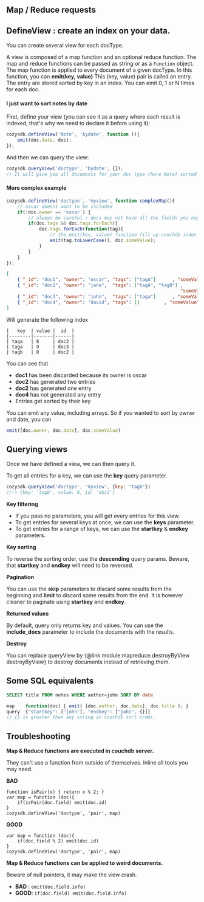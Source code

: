 ## Map / Reduce requests

## DefineView : create an index on your data.

You can create several view for each docType.

A view is composed of a map function and an optional reduce function.
The map and reduce functions can be passed as string or as a `Function` object.
The map function is applied to every document of a given docType.
In this function, you can **emit(key, value)**
This (key, value) pair is called an entry.
The entry are stored sorted by key in an index.
You can emit 0, 1 or N times for each doc.

#### I just want to sort notes by date

First, define your view (you can see it as a query where each result is indexed,
that's why we need to declare it before using it):

```javascript
cozysdk.defineView('Note', 'bydate', function (){
    emit(doc.date, doc);
});
```
And then we can query the view:
```javascript
cozysdk.queryView('doctype', 'bydate', {});
// It will give you all documents for your doc type (here Note) sorted by date.
```


#### More complex example
```javascript
cozysdk.defineView('doctype', 'myview', function complexMap(){
    // oscar doesnt want to be included
    if(!doc.owner == 'oscar') {
        // always be careful : docs may not have all the fields you expect.
        if(doc.tags && doc.tags.forEach){
            doc.tags.forEach(function(tag){
                // the emit(key, value) function fill up couchdb index
                emit(tag.toLowerCase(), doc.someValue);
            }
        }
    }
});
```
```json
[
    { "_id": "doc1", "owner": "oscar", "tags": ["tagA"]      , "someValue": 7},
    { "_id": "doc2", "owner": "jane",  "tags": ["tagA", "tagB"] ,
                                                                "someValue": 8},
    { "_id": "doc3", "owner": "john",  "tags": ["taga"]      , "someValue": 9},
    { "_id": "doc4", "owner": "david", "tags": []         , "someValue": 10}
]
```

Will generate the following index
```
|   key  | value |  id  |
|--------|-------|------|
| taga   | 8     | doc2 |
| taga   | 9     | doc3 |
| tagb   | 8     | doc2 |
```

You can see that

- **doc1** has been discarded because its owner is oscar
- **doc2** has generated two entries
- **doc2** has generated one entry
- **doc4** has not generated any entry
- Entries get sorted by their key

You can emit any value, including arrays. So if you wanted to sort by owner and date, you can
```javascript
emit([doc.owner, doc.date], doc.someValue)
```

## Querying views

Once we have defined a view, we can then query it.

To get all entries for a key, we can use the **key** query parameter.
```javascript
cozysdk.queryView('doctype', 'myview', {key: "tagb"})
//-> {key: 'tagb', value: 8, id: 'doc2'}
```

**Key filtering**

* If you pass no parameters, you will get every entries for this view.
* To get entries for several keys at once, we can use the **keys** parameter.
* To get entries for a range of keys, we can use the **startkey** & **endkey** parameters.


**Key sorting**

To reverse the sorting order, use the **descending** query params. Beware, that **startkey** and **endkey** will need to be reversed.

**Pagination**

You can use the **skip** parameters to discard some results from the beginning
and **limit** to discard some results from the end. It is however cleaner to
paginate using **startkey** and **endkey**.

**Returned values**

By default, query only returns key and values. You can use the **include_docs** parameter to include the documents with the results.

**Destroy**

You can replace queryView by  {@link module:mapreduce.destroyByView destroyByView} to destroy documents instead of retrieving them.

## Some SQL equivalents

```SQL
SELECT title FROM notes WHERE author=john SORT BY date
```
```javascript
map    function(doc) { emit( [doc.author, doc.date], doc.title ); }
query  {"startkey": ["john"], "endkey": ["john", {}]}
// {} is greater than any string in couchdb sort order.
```

## Troubleshooting

**Map & Reduce functions are executed in couchdb server.**

They can't use a function from outside of themselves. Inline all tools you may
need.

**BAD**
```
function isPair(x) { return x % 2; }
var map = function (doc){
    if(isPair(doc.field) emit(doc.id)
}
cozysdk.defineView('doctype', 'pair', map)
```

**GOOD**
```
var map = function (doc){
    if(doc.field % 2) emit(doc.id)
}
cozysdk.defineView('doctype', 'pair', map)
```

**Map & Reduce functions can be applied to weird documents.**

Beware of null pointers, it may make the view crash.

* **BAD** : `emit(doc.field.info)`
* **GOOD**: `if(doc.field) emit(doc.field.info)`
